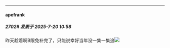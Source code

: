 ﻿
*****

####  apefrank  
##### 2702#       发表于 2025-7-20 10:58

昨天趁着啊B限免补完了，只能说幸好当年没一集一集追<img src="https://static.stage1st.com/image/smiley/face2017/067.png" referrerpolicy="no-referrer">

